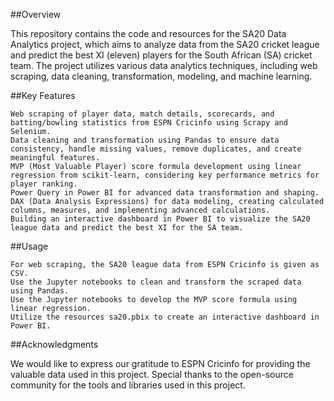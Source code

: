 ##Overview

This repository contains the code and resources for the SA20 Data Analytics project, which aims to analyze data from the SA20 cricket league and predict the best XI (eleven) players for the South African (SA) cricket team. The project utilizes various data analytics techniques, including web scraping, data cleaning, transformation, modeling, and machine learning.

##Key Features

    Web scraping of player data, match details, scorecards, and batting/bowling statistics from ESPN Cricinfo using Scrapy and Selenium.
    Data cleaning and transformation using Pandas to ensure data consistency, handle missing values, remove duplicates, and create meaningful features.
    MVP (Most Valuable Player) score formula development using linear regression from scikit-learn, considering key performance metrics for player ranking.
    Power Query in Power BI for advanced data transformation and shaping.
    DAX (Data Analysis Expressions) for data modeling, creating calculated columns, measures, and implementing advanced calculations.
    Building an interactive dashboard in Power BI to visualize the SA20 league data and predict the best XI for the SA team.
    
##Usage

    For web scraping, the SA20 league data from ESPN Cricinfo is given as CSV.
    Use the Jupyter notebooks to clean and transform the scraped data using Pandas.
    Use the Jupyter notebooks to develop the MVP score formula using linear regression.
    Utilize the resources sa20.pbix to create an interactive dashboard in Power BI.

##Acknowledgments

We would like to express our gratitude to ESPN Cricinfo for providing the valuable data used in this project. Special thanks to the open-source community for the tools and libraries used in this project.
